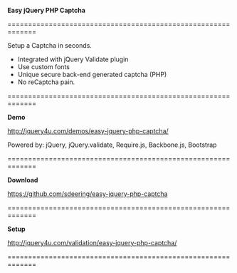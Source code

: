 
**Easy jQuery PHP Captcha**

=============================================================

Setup a Captcha in seconds.

- Integrated with jQuery Validate plugin
- Use custom fonts
- Unique secure back-end generated captcha (PHP)
- No reCaptcha pain.

=============================================================

**Demo**

http://jquery4u.com/demos/easy-jquery-php-captcha/

Powered by: jQuery, jQuery.validate, Require.js, Backbone.js, Bootstrap

=============================================================

**Download**

https://github.com/sdeering/easy-jquery-php-captcha

=============================================================

**Setup**

http://jquery4u.com/validation/easy-jquery-php-captcha/

=============================================================

